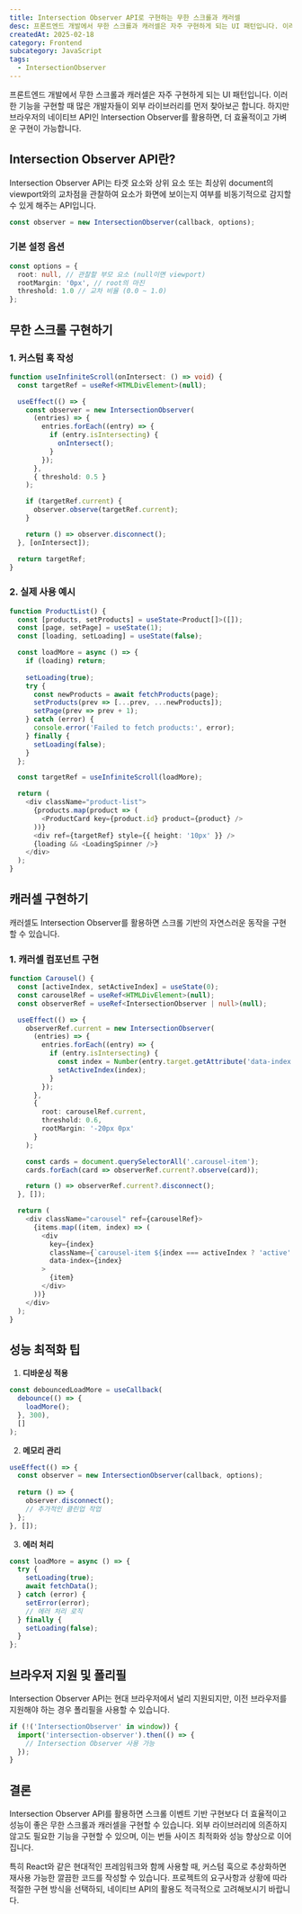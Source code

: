 ```yaml
---
title: Intersection Observer API로 구현하는 무한 스크롤과 캐러셀
desc: 프론트엔드 개발에서 무한 스크롤과 캐러셀은 자주 구현하게 되는 UI 패턴입니다. 이러한 기능을 구현할 때 많은 개발자들이 외부 라이브러리를 먼저 찾아보곤 합니다. 하지만 브라우저의 네이티브 API인 Intersection Observer를 활용하면, 더 효율적이고 가벼운 구현이 가능합니다.
createdAt: 2025-02-18
category: Frontend
subcategory: JavaScript
tags:
  - IntersectionObserver
---
```


프론트엔드 개발에서 무한 스크롤과 캐러셀은 자주 구현하게 되는 UI 패턴입니다. 이러한 기능을 구현할 때 많은 개발자들이 외부 라이브러리를 먼저 찾아보곤 합니다. 하지만 브라우저의 네이티브 API인 Intersection Observer를 활용하면, 더 효율적이고 가벼운 구현이 가능합니다.

## Intersection Observer API란?

Intersection Observer API는 타겟 요소와 상위 요소 또는 최상위 document의 viewport와의 교차점을 관찰하여 요소가 화면에 보이는지 여부를 비동기적으로 감지할 수 있게 해주는 API입니다.

```typescript
const observer = new IntersectionObserver(callback, options);
```

### 기본 설정 옵션
```typescript
const options = {
  root: null, // 관찰할 부모 요소 (null이면 viewport)
  rootMargin: '0px', // root의 마진
  threshold: 1.0 // 교차 비율 (0.0 ~ 1.0)
};
```

## 무한 스크롤 구현하기

### 1. 커스텀 훅 작성

```typescript
function useInfiniteScroll(onIntersect: () => void) {
  const targetRef = useRef<HTMLDivElement>(null);

  useEffect(() => {
    const observer = new IntersectionObserver(
      (entries) => {
        entries.forEach((entry) => {
          if (entry.isIntersecting) {
            onIntersect();
          }
        });
      },
      { threshold: 0.5 }
    );

    if (targetRef.current) {
      observer.observe(targetRef.current);
    }

    return () => observer.disconnect();
  }, [onIntersect]);

  return targetRef;
}
```

### 2. 실제 사용 예시

```typescript
function ProductList() {
  const [products, setProducts] = useState<Product[]>([]);
  const [page, setPage] = useState(1);
  const [loading, setLoading] = useState(false);

  const loadMore = async () => {
    if (loading) return;
    
    setLoading(true);
    try {
      const newProducts = await fetchProducts(page);
      setProducts(prev => [...prev, ...newProducts]);
      setPage(prev => prev + 1);
    } catch (error) {
      console.error('Failed to fetch products:', error);
    } finally {
      setLoading(false);
    }
  };

  const targetRef = useInfiniteScroll(loadMore);

  return (
    <div className="product-list">
      {products.map(product => (
        <ProductCard key={product.id} product={product} />
      ))}
      <div ref={targetRef} style={{ height: '10px' }} />
      {loading && <LoadingSpinner />}
    </div>
  );
}
```

## 캐러셀 구현하기

캐러셀도 Intersection Observer를 활용하면 스크롤 기반의 자연스러운 동작을 구현할 수 있습니다.

### 1. 캐러셀 컴포넌트 구현

```typescript
function Carousel() {
  const [activeIndex, setActiveIndex] = useState(0);
  const carouselRef = useRef<HTMLDivElement>(null);
  const observerRef = useRef<IntersectionObserver | null>(null);

  useEffect(() => {
    observerRef.current = new IntersectionObserver(
      (entries) => {
        entries.forEach((entry) => {
          if (entry.isIntersecting) {
            const index = Number(entry.target.getAttribute('data-index'));
            setActiveIndex(index);
          }
        });
      },
      {
        root: carouselRef.current,
        threshold: 0.6,
        rootMargin: '-20px 0px'
      }
    );

    const cards = document.querySelectorAll('.carousel-item');
    cards.forEach(card => observerRef.current?.observe(card));

    return () => observerRef.current?.disconnect();
  }, []);

  return (
    <div className="carousel" ref={carouselRef}>
      {items.map((item, index) => (
        <div
          key={index}
          className={`carousel-item ${index === activeIndex ? 'active' : ''}`}
          data-index={index}
        >
          {item}
        </div>
      ))}
    </div>
  );
}
```

## 성능 최적화 팁

1. **디바운싱 적용**
```typescript
const debouncedLoadMore = useCallback(
  debounce(() => {
    loadMore();
  }, 300),
  []
);
```

2. **메모리 관리**
```typescript
useEffect(() => {
  const observer = new IntersectionObserver(callback, options);
  
  return () => {
    observer.disconnect();
    // 추가적인 클린업 작업
  };
}, []);
```

3. **에러 처리**
```typescript
const loadMore = async () => {
  try {
    setLoading(true);
    await fetchData();
  } catch (error) {
    setError(error);
    // 에러 처리 로직
  } finally {
    setLoading(false);
  }
};
```

## 브라우저 지원 및 폴리필

Intersection Observer API는 현대 브라우저에서 널리 지원되지만, 이전 브라우저를 지원해야 하는 경우 폴리필을 사용할 수 있습니다.

```javascript
if (!('IntersectionObserver' in window)) {
  import('intersection-observer').then(() => {
    // Intersection Observer 사용 가능
  });
}
```

## 결론

Intersection Observer API를 활용하면 스크롤 이벤트 기반 구현보다 더 효율적이고 성능이 좋은 무한 스크롤과 캐러셀을 구현할 수 있습니다. 외부 라이브러리에 의존하지 않고도 필요한 기능을 구현할 수 있으며, 이는 번들 사이즈 최적화와 성능 향상으로 이어집니다.

특히 React와 같은 현대적인 프레임워크와 함께 사용할 때, 커스텀 훅으로 추상화하면 재사용 가능한 깔끔한 코드를 작성할 수 있습니다. 프로젝트의 요구사항과 상황에 따라 적절한 구현 방식을 선택하되, 네이티브 API의 활용도 적극적으로 고려해보시기 바랍니다. 